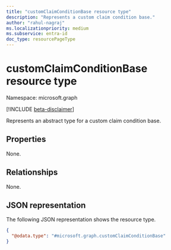 ```yaml
---
title: "customClaimConditionBase resource type"
description: "Represents a custom claim condition base."
author: "rahul-nagraj"
ms.localizationpriority: medium
ms.subservice: entra-id
doc_type: resourcePageType
---
```


# customClaimConditionBase resource type

Namespace: microsoft.graph

[!INCLUDE [beta-disclaimer](../../includes/beta-disclaimer.md)]

Represents an abstract type for a custom claim condition base.

## Properties
None.

## Relationships
None.

## JSON representation
The following JSON representation shows the resource type.
<!-- {
  "blockType": "resource",
  "@odata.type": "microsoft.graph.customClaimConditionBase"
}
-->
``` json
{
  "@odata.type": "#microsoft.graph.customClaimConditionBase"
}
```
